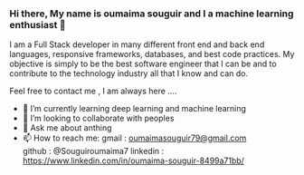 ### Hi there, My name is oumaima souguir and I a machine learning enthusiast 👋

 I am a Full Stack developer in many different front end and back end languages, responsive frameworks, databases, and best code practices. My objective is simply to be the best software engineer that I can be and to contribute to the technology industry all that I know and can do.

Feel free to contact me , I am always here .... 

- 🌱 I’m currently learning deep learning and machine learning
- 👯 I’m looking to collaborate with peoples
- 💬 Ask me about anthing
- 📫 How to reach me:
 gmail : oumaimasouguir79@gmail.com  
 github : @Souguiroumaima7 
linkedin : https://www.linkedin.com/in/oumaima-souguir-8499a71bb/ 



